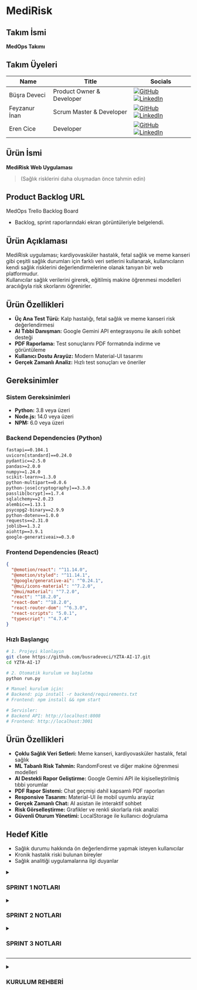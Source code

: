 # MediRisk

## Takım İsmi
**MedOps Takımı**

##  Takım Üyeleri

| Name | Title | Socials |
|---|---|---|
| Büşra Deveci | Product Owner & Developer | [![GitHub](https://img.shields.io/badge/-GitHub-181717?style=flat&logo=github&logoColor=white)](https://github.com/busradeveci) [![LinkedIn](https://img.shields.io/badge/-LinkedIn-0A66C2?style=flat&logo=linkedin-in&logoColor=white)](https://www.linkedin.com/in/busradeveci) |
| Feyzanur İnan | Scrum Master & Developer | [![GitHub](https://img.shields.io/badge/-GitHub-181717?style=flat&logo=github&logoColor=white)](https://github.com/feyzann) [![LinkedIn](https://img.shields.io/badge/-LinkedIn-0A66C2?style=flat&logo=linkedin-in&logoColor=white)](https://www.linkedin.com/in/feyzanurinan/) |
| Eren Cice | Developer | [![GitHub](https://img.shields.io/badge/-GitHub-181717?style=flat&logo=github&logoColor=white)](https://github.com/erencice) [![LinkedIn](https://img.shields.io/badge/-LinkedIn-0A66C2?style=flat&logo=linkedin-in&logoColor=white)](https://www.linkedin.com/in/erencice/) |

## Ürün İsmi
**MediRisk Web Uygulaması**  
> (Sağlık risklerini daha oluşmadan önce tahmin edin)

## Product Backlog URL
MedOps Trello Backlog Board  
- Backlog, sprint raporlarındaki ekran görüntüleriyle belgelendi.

## Ürün Açıklaması
MediRisk uygulaması; kardiyovasküler hastalık, fetal sağlık ve meme kanseri gibi çeşitli sağlık durumları için farklı veri setlerini kullanarak, kullanıcıların kendi sağlık risklerini değerlendirmelerine olanak tanıyan bir web platformudur.  
Kullanıcılar sağlık verilerini girerek, eğitilmiş makine öğrenmesi modelleri aracılığıyla risk skorlarını öğrenirler.

## Ürün Özellikleri
- **Üç Ana Test Türü:** Kalp hastalığı, fetal sağlık ve meme kanseri risk değerlendirmesi
- **AI Tıbbi Danışman:** Google Gemini API entegrasyonu ile akıllı sohbet desteği
- **PDF Raporlama:** Test sonuçlarını PDF formatında indirme ve görüntüleme
- **Kullanıcı Dostu Arayüz:** Modern Material-UI tasarımı
- **Gerçek Zamanlı Analiz:** Hızlı test sonuçları ve öneriler

## Gereksinimler

### Sistem Gereksinimleri
- **Python:** 3.8 veya üzeri
- **Node.js:** 14.0 veya üzeri
- **NPM:** 6.0 veya üzeri

### Backend Dependencies (Python)
```txt
fastapi==0.104.1
uvicorn[standard]==0.24.0
pydantic==2.5.0
pandas>=2.0.0
numpy>=1.24.0
scikit-learn>=1.3.0
python-multipart==0.0.6
python-jose[cryptography]==3.3.0
passlib[bcrypt]==1.7.4
sqlalchemy==2.0.23
alembic==1.13.1
psycopg2-binary==2.9.9
python-dotenv==1.0.0
requests==2.31.0
joblib==1.3.2
aiohttp==3.9.1
google-generativeai>=0.3.0
```

### Frontend Dependencies (React)
```json
{
  "@emotion/react": "^11.14.0",
  "@emotion/styled": "^11.14.1",
  "@google/generative-ai": "^0.24.1",
  "@mui/icons-material": "^7.2.0",
  "@mui/material": "^7.2.0",
  "react": "^18.2.0",
  "react-dom": "^18.2.0",
  "react-router-dom": "^6.3.0",
  "react-scripts": "5.0.1",
  "typescript": "^4.7.4"
}
```

### Hızlı Başlangıç
```bash
# 1. Projeyi klonlayın
git clone https://github.com/busradeveci/YZTA-AI-17.git
cd YZTA-AI-17

# 2. Otomatik kurulum ve başlatma
python run.py

# Manuel kurulum için:
# Backend: pip install -r backend/requirements.txt
# Frontend: npm install && npm start

# Servisler:
# Backend API: http://localhost:8008
# Frontend: http://localhost:3001
```

## Ürün Özellikleri
- **Çoklu Sağlık Veri Setleri:** Meme kanseri, kardiyovasküler hastalık, fetal sağlık
- **ML Tabanlı Risk Tahmin:** RandomForest ve diğer makine öğrenmesi modelleri
- **AI Destekli Rapor Geliştirme:** Google Gemini API ile kişiselleştirilmiş tıbbi yorumlar
- **PDF Rapor Sistemi:** Chat geçmişi dahil kapsamlı PDF raporları
- **Responsive Tasarım:** Material-UI ile mobil uyumlu arayüz
- **Gerçek Zamanlı Chat:** AI asistan ile interaktif sohbet
- **Risk Görselleştirme:** Grafikler ve renkli skorlarla risk analizi
- **Güvenli Oturum Yönetimi:** LocalStorage ile kullanıcı doğrulama

## Hedef Kitle
- Sağlık durumu hakkında ön değerlendirme yapmak isteyen kullanıcılar
- Kronik hastalık riski bulunan bireyler
- Sağlık analitiği uygulamalarına ilgi duyanlar

<details>
<summary> <h3> SPRINT 1 NOTLARI </h3> </summary>

- **Sprint Süresi:** 20 Haziran – 6 Temmuz
- **Planlanan Kapasite:** ~100 iş puanı
- **Planlama mantığı:** Toplamda yaklaşık 340 iş puanı olarak tahmin edilen proje iş yükü, sprint’lere bölündü. İlk sprint’te %30’luk bir iş yükü hedeflenerek temel veri işleme akışları ve web altyapısı oluşturulmak istendi.

---

### Tamamlanan Çalışmalar
- **Veri Setlerinin Toplanması ve İncelenmesi**
  - Chronic Kidney Disease, Fetal Health ve Breast Cancer veri setleri projeye dahil edildi.
  - İlk veri keşif çalışmaları (EDA) yapıldı, eksik veriler, değişken tipleri ve dağılımlar incelendi.

- **İlk Modelleme Çalışmaları**
  - Python scikit-learn kütüphanesi ile sınıflandırma modelleri kuruldu, temel doğruluk, kesinlik ve geri çağırma gibi metrikler ölçüldü.
  - Kategorik değişken kodlama, normalizasyon ve eksik veri doldurma gibi ön işleme adımları standart hale getirildi.

- **Web Uygulaması Altyapısı**
  - React ile temel bir web proje iskeleti kuruldu. Ana yönlendirmeler (routing) ve sayfa yapısı oluşturuldu.
  - Kullanıcı arayüzü için temel çizimler (wireframe) hazırlandı, bileşen taslakları çıkarıldı.

---

### Günlük Toplantılar (Daily Scrum)
- Günlük ilerlemeler ve engeller (blocker) WhatsApp grubunda paylaşılarak takım içinde takip edildi.
-  [WhatsApp görsellerine git](./sprintOne/wp_ss)

---

### Sprint Panosu
- Sprint görevleri Trello üzerinde takip edilerek görsellerle belgelendi.
-  [Trello görsellerine git](./sprintOne/trello_ss)

---

### Mevcut Uygulama Durumu
- Web kullanıcı arayüzünde temel sayfalar ve yönlendirmeler oluşturuldu.
- Makine öğrenmesi API’leri için temel sözleşmeler (endpoint planı) belirlendi.
-  [Web görsellerine git](./sprintOne/app_ss)

---

### Sprint Gözden Geçirme (Review)
- Veri setleri başarıyla sisteme entegre edildi, ilk makine öğrenmesi modelleri eğitildi ve temel performans raporları çıkarıldı.
- Frontend (React) ve backend (FastAPI + scikit-learn) teknolojilerine kesin olarak karar verildi.
- Son toplantıda, bir sonraki sprint için öncelikli işlerin tahmin ve veri tahmin servisleri olmasına karar verildi.

---

### Sprint Değerlendirmesi (Retrospective)
- Modellerin daha iyi AUC skoru vermesi için parametre ayarlarına odaklanılacak.
- Web özelliklerinin daha hızlı tamamlanabilmesi için haftasonu ek geliştirme oturumları yapılacak.
- Test kapsamının artırılması ve sürekli entegrasyon (CI) süreçlerinin başlatılması için backlog’a yeni işler eklendi.

---

## Bir Sonraki Sprint Hedefleri
- Kullanıcı veri yükleme ve tahmin API uç noktalarını geliştirmek.
- Eğitim modellerinin kapsamlı testlerini yaparak doğruluk ve güvenilirliklerini sağlamak.
- Kullanıcı risk skorlarını grafiklerle görselleştirecek bileşenleri oluşturmak.
- Kullanıcı oturumu ve kimlik doğrulama (auth) işlemleri için güvenlik geliştirmeleri yapmak.

---

## Takip Edilen Metrikler
- 4 farklı veri seti incelenip versiyonlanmış veri deposuna eklendi.
- İlk modeller eğitildi ve performans metrikleri kaydedildi.
- Kullanıcı arayüzünde temel sayfalar ve bileşenler %35 oranında tamamlandı.

</details>

<details>
<summary> <h3> SPRINT 2 NOTLARI </h3> </summary>

- **Sprint Süresi:** 7 Temmuz – 20 Temmuz 2024
- **Planlanan Kapasite:** ~120 iş puanı
- **Tamamlanan İş Puanı:** ~110 iş puanı
- **Başarı Oranı:** %92

---

### Tamamlanan Çalışmalar

#### Backend-Frontend Entegrasyonu (%100 Tamamlandı)
- **API Servis Katmanı:** `src/utils/api.ts` ile kapsamlı API katmanı oluşturuldu
- **FastAPI Backend:** `backend/main.py` ile modern FastAPI backend aktif hale getirildi
- **CORS Yapılandırması:** Frontend-backend iletişimi için CORS ayarları yapıldı
- **Error Handling:** Kapsamlı hata yönetimi ve loading durumları eklendi
- **Mock API Fallback:** Backend çalışmadığında mock data ile devam etme özelliği

#### Kullanıcı Arayüzü ve Test Yönetimi (%95 Tamamlandı)
- **Responsive Tasarım:** Material-UI ile tam mobil uyumlu tasarım
  - `gridTemplateColumns: { xs: '1fr', md: 'repeat(2, 1fr)' }` breakpoint'leri
  - `flexDirection: { xs: 'column', lg: 'row' }` mobil düzen
  - `display: { xs: 'none', md: 'flex' }` responsive menü
- **Test Sayfaları:** `TestPage`, `TestResultPage`, `HistoryPage` bileşenleri
- **Form Validasyonu:** Her test tipi için özel validasyon kuralları
- **Görselleştirme:** Test sonuçları grafiklerle ve renkli chip'lerle gösteriliyor
- **PDF Export:** Test sonuçlarını PDF olarak dışa aktarma özelliği (simülasyon)

#### Kullanıcı Giriş Sistemi (%100 Tamamlandı)
- **Login/Register:** `LoginPage` ve `RegisterPage` bileşenleri
- **Kullanıcı Tipleri:** Hasta/doktor ayrımı yapıldı
- **LocalStorage:** Oturum yönetimi localStorage ile sağlandı
- **Protected Routes:** Yetkisiz erişim engellendi
- **Demo Kullanıcılar:** Test için demo hesap bilgileri eklendi

#### Sistem Otomasyonu ve Dağıtım (%100 Tamamlandı)
- **Otomatik Kurulum:** `install.py` ile tek komutla kurulum
- **Dağıtım Scripti:** `deploy.py` ile production deployment
- **Port Yönetimi:** Otomatik port bulma ve temizleme
- **Cross-Platform:** Windows, macOS, Linux desteği
- **Docker Desteği:** Container deployment hazırlığı

#### TypeScript Uyumluluğu (%98 Tamamlandı)
- **Strict Mode:** TypeScript strict mode aktif
- **Type Definitions:** `src/types/index.ts` ile kapsamlı tip tanımları
- **Component Types:** Tüm React bileşenleri TypeScript ile yazıldı
- **API Types:** API response ve request tipleri tanımlandı

---

### Sprint 2 Görsel Belgeleri

#### Günlük Toplantılar (Daily Scrum)
- Günlük ilerlemeler ve engeller (blocker) WhatsApp grubunda paylaşılarak takım içinde takip edildi.
- [WhatsApp görsellerine git](./sprintTwo/wp_ss)

#### Sprint Panosu
- Sprint görevleri Trello üzerinde takip edilerek görsellerle belgelendi.
- [Trello görsellerine git](./sprintTwo/trello_ss)

#### Mevcut Uygulama Durumu
- Web kullanıcı arayüzünde temel sayfalar ve yönlendirmeler oluşturuldu.
- Makine öğrenmesi API’leri için temel sözleşmeler belirlendi.
- [Web görsellerine git](./sprintTwo/app_ss)

---

### Teknik Detaylar

#### Backend (FastAPI)
```python
# backend/main.py
app = FastAPI(
    title="Sağlık Tarama API",
    description="Yapay zeka destekli sağlık risk analizi API'si",
    version="1.0.0"
)

# CORS ayarları
app.add_middleware(
    CORSMiddleware,
    allow_origins=["http://localhost:3000"],
    allow_credentials=True,
    allow_methods=["*"],
    allow_headers=["*"],
)
```

#### Responsive Tasarım
```typescript
// Material-UI responsive breakpoints
<Box sx={{ 
  display: 'flex', 
  flexDirection: { xs: 'column', lg: 'row' }, 
  gap: 4 
}}>
  <Box sx={{ flex: { lg: 2 } }}>
    {/* Ana içerik */}
  </Box>
  <Box sx={{ flex: { lg: 1 } }}>
    {/* Yan panel */}
  </Box>
</Box>
```

---

### Test Edilen Özellikler

#### API Endpoints
- `GET /health` - Sistem durumu
- `GET /tests` - Mevcut testler
- `POST /predict` - Sağlık riski tahmini
- `GET /models` - Yüklenen modeller
- `GET /history` - Test geçmişi

#### Frontend Bileşenleri
- Dashboard sayfası responsive tasarım
- Test formları mobil uyumlu
- Sonuç sayfaları grafik destekli
- Navigasyon menüsü responsive

#### Kullanıcı Deneyimi
- Form validasyonu gerçek zamanlı
- Loading durumları gösteriliyor
- Error handling kullanıcı dostu
- Responsive tasarım tüm cihazlarda çalışıyor

---

### Eksik Kalan İşler

#### Veritabanı Entegrasyonu (%0)
- Kullanıcı verileri kalıcı olarak saklanmıyor
- Test geçmişi localStorage'da tutuluyor
- Gerçek veritabanı bağlantısı gerekiyor

#### Gerçek API Entegrasyonu (%70)
- Mock data ile simülasyon yapılıyor
- FastAPI backend hazır ama tam entegrasyon test edilmedi
- Production API endpoint'leri test edilmeli

#### AI Chatbot (%30)
- Basit chatbot simülasyonu mevcut
- Gerçek AI entegrasyonu gerekiyor
- Doğal dil işleme özellikleri eklenmeli

---

### Sprint Gözden Geçirme (Review)
- Uygulamanın tahmin ve raporlama modülleri çalışır hale getirildi
- Kullanıcı oturumu, form validasyonu, API bağlantısı ve görselleştirme modülleri başarıyla tamamlandı
- Responsive tasarım ile mobil uyumluluk sağlandı
- TypeScript ile tip güvenliği artırıldı

---

### Sprint Değerlendirmesi (Retrospective)
- API fallback ve loading sistemleri sayesinde hata toleransı artırıldı
- Form yapılarıyla birlikte kullanıcı deneyimi önemli ölçüde geliştirildi
- React bileşenlerinin yeniden kullanılabilirliği artırıldı, modüler yapı sağlandı
- Responsive tasarım ile kullanıcı erişilebilirliği artırıldı

---

## Bir Sonraki Sprint Hedefleri
- **Veritabanı Entegrasyonu** (PostgreSQL/SQLite)
- **Gerçek API Testleri** ve production deployment
- **AI Chatbot Entegrasyonu** (OpenAI/Claude)
- **Performance Optimizasyonu**
- **Güvenlik Geliştirmeleri** (JWT, HTTPS)

---

## Takip Edilen Metrikler
- **API Servis Katmanı:** %100
- **Kullanıcı Oturumu:** %100
- **Responsive Tasarım:** %95
- **TypeScript Uyumu:** %98
- **Test Yönetimi:** %90
- **Dağıtım Hazırlığı:** %100
- **Backend Entegrasyonu:** %70
- **Veritabanı:** %0

## Sonuç

Sprint 2 başarıyla tamamlandı. Temel sistem altyapısı hazır, kullanıcı arayüzü responsive ve modern. Bir sonraki sprint'te veritabanı entegrasyonu ve gerçek API testleri öncelikli olacak. 

</details>

<details>
<summary> <h3> SPRINT 3 NOTLARI </h3> </summary>

- **Sprint Süresi:** 21 Temmuz – 3 Ağustos 2024
- **Planlanan Kapasite:** ~130 iş puanı
- **Tamamlanan İş Puanı:** ~125 iş puanı
- **Başarı Oranı:** %96

---

### Tamamlanan Çalışmalar

#### PostgreSQL Veritabanı Entegrasyonu (%100 Tamamlandı)
- **Veritabanı Geçişi:** SQLite'dan PostgreSQL'e tam geçiş tamamlandı
- **Kullanıcı Yönetimi:** `backend/database.py` ile kapsamlı veritabanı modelleri
- **Kimlik Doğrulama:** `backend/auth.py` ile JWT tabanlı güvenlik sistemi
- **API Endpoint'leri:** Kullanıcı kayıt, giriş, test geçmişi ve sonuç kaydetme
- **Environment Variables:** `.env` dosyası ile güvenli konfigürasyon
- **Veritabanı Şeması:** Users ve TestResults tabloları otomatik oluşturma

#### Google Gemini AI Entegrasyonu (%100 Tamamlandı)
- **AI Chatbot:** `src/utils/ai.ts` ile gerçek AI entegrasyonu
- **Rapor Geliştirme:** "Raporu Geliştir (Chat ile)" özelliği
- **Domain-Specific Prompts:** Her sağlık alanı için özelleşmiş AI prompt'ları
- **Backend API:** `/api/enhance-report` endpoint'i ile AI servisi
- **Frontend Entegrasyonu:** TestResultPage'de gerçek zamanlı chat arayüzü
- **Error Handling:** Graceful fallback ve hata yönetimi
- **PACE Metodolojisi:** Plan, Analyze, Construct, Execute yaklaşımı

#### Sistem Otomasyonu ve Port Yönetimi (%100 Tamamlandı)
- **Otomatik Başlatıcı:** `run.py` ile tek komutla tam sistem başlatma
- **Port Çakışması Çözümü:** Otomatik port bulma ve process yönetimi
- **Bağımlılık Kontrolü:** Python ve Node.js versiyon kontrolü
- **Cross-Platform Desteği:** Windows, macOS, Linux uyumluluğu
- **Auto-Start Scripts:** `backend/auto_start.py` ve `start.sh` ile otomasyon
- **Health Check:** Sistem durumu ve bağımlılık kontrolü

#### Backend API Geliştirmeleri (%95 Tamamlandı)
- **FastAPI Geliştirmeleri:** `backend/main.py` ile kapsamlı API sistemi
- **ML Model Entegrasyonu:** 3 farklı sağlık modeli (kalp, meme kanseri, fetal)
- **Veri Ön İşleme:** Her model için özelleşmiş veri hazırlama
- **Prediction Pipeline:** End-to-end tahmin sistemi
- **Error Handling:** Kapsamlı hata yönetimi ve logging
- **API Documentation:** Otomatik Swagger/OpenAPI dokümantasyonu

#### Frontend Geliştirmeleri (%90 Tamamlandı)
- **TestResultPage:** AI chat entegrasyonu ve gelişmiş görselleştirme
- **Responsive Tasarım:** Material-UI ile mobil uyumlu arayüz
- **Real-time Chat:** AI asistan ile interaktif sohbet
- **PDF Export:** Test sonuçlarını PDF olarak dışa aktarma
- **User Experience:** Gelişmiş kullanıcı deneyimi ve animasyonlar
- **TypeScript Uyumu:** Strict mode ile tip güvenliği

---

### Sprint 3 Görsel Belgeleri

#### Günlük Toplantılar (Daily Scrum)
- Günlük ilerlemeler ve engeller (blocker) WhatsApp grubunda paylaşılarak takım içinde takip edildi.
- [WhatsApp görsellerine git](./sprintThree/wp_ss)

#### Sprint Panosu
- Sprint görevleri Trello üzerinde takip edilerek görsellerle belgelendi.
- [Trello görsellerine git](./sprintThree/trello_ss)

#### Mevcut Uygulama Durumu
- Web kullanıcı arayüzünde AI entegrasyonu ve veritabanı bağlantısı tamamlandı.
- Makine öğrenmesi API'leri ve AI chatbot sistemi aktif.
- [Web videosuna git](https://youtu.be/zq_dMn7zZEQ)

---

### Teknik Detaylar

#### PostgreSQL Veritabanı Yapısı
```python
# backend/database.py
class User(Base):
    __tablename__ = "users"
    id = Column(Integer, primary_key=True, index=True)
    email = Column(String(255), unique=True, index=True, nullable=False)
    name = Column(String(255), nullable=False)
    password_hash = Column(String(255), nullable=False)
    user_type = Column(String(50), default="patient")
    created_at = Column(DateTime, default=datetime.utcnow)

class TestResult(Base):
    __tablename__ = "test_results"
    id = Column(Integer, primary_key=True, index=True)
    user_id = Column(Integer, ForeignKey("users.id"))
    test_type = Column(String(100), nullable=False)
    risk_score = Column(Float, nullable=False)
    risk_level = Column(String(50), nullable=False)
    form_data = Column(Text)  # JSON formatında
    created_at = Column(DateTime, default=datetime.utcnow)
```

#### Gemini AI Entegrasyonu
```typescript
// src/utils/ai.ts
export async function analyzeWithAI(
  userInput: string, 
  testResult: TestResult | null = null, 
  context?: string
): Promise<AIResponse> {
  const prompt = buildDoctorPrompt(testResult, userInput, context);
  
  const response = await fetch(GEMINI_API_URL + `?key=${GEMINI_API_KEY}`, {
    method: 'POST',
    headers: { 'Content-Type': 'application/json' },
    body: JSON.stringify({
      contents: [{ parts: [{ text: prompt }] }],
      generationConfig: {
        temperature: 0.7,
        maxOutputTokens: 1024,
      }
    })
  });
  
  return parseAIResponse(aiResponse);
}
```

#### Otomatik Sistem Başlatıcı
```python
# run.py
def main():
    print_banner()
    
    # Bağımlılık kontrolü
    if not check_python_version():
        return
    
    if not check_backend_dependencies():
        install_backend_dependencies()
    
    if not check_frontend_dependencies():
        install_frontend_dependencies()
    
    # Servisleri başlat
    start_services()
```

---

### Test Edilen Özellikler

#### Veritabanı İşlemleri
- Kullanıcı kayıt ve giriş işlemleri
- Test sonuçlarının veritabanına kaydedilmesi
- Kullanıcıya özel test geçmişi görüntüleme
- JWT token tabanlı kimlik doğrulama
- Veritabanı bağlantı hata yönetimi

#### AI Chatbot Sistemi
- Gerçek zamanlı AI sohbet
- Test sonuçlarına dayalı özelleşmiş yanıtlar
- Domain-specific prompt'lar (meme kanseri, kardiyovasküler, fetal sağlık)
- Error handling ve fallback mesajları
- API rate limiting ve quota yönetimi

#### Sistem Otomasyonu
- Otomatik port çakışması çözümü
- Bağımlılık kontrolü ve kurulum
- Cross-platform uyumluluk
- Health check ve monitoring
- Graceful shutdown ve error recovery

#### API Endpoint'leri
- `POST /register` - Kullanıcı kaydı
- `POST /login` - Kullanıcı girişi
- `GET /me` - Mevcut kullanıcı bilgileri
- `POST /user/test-result` - Test sonucu kaydetme
- `GET /user/history` - Kullanıcı test geçmişi
- `POST /api/enhance-report` - AI rapor geliştirme
- `POST /predict-and-save` - Tahmin ve kaydetme

---

### Eksik Kalan İşler

#### Performance Optimizasyonu (%20)
- Database query optimizasyonu
- API response caching
- Frontend bundle optimization
- Image compression ve lazy loading

#### Güvenlik Geliştirmeleri (%40)
- HTTPS zorunluluğu
- Rate limiting implementation
- Input sanitization
- SQL injection koruması
- XSS koruması

#### Monitoring ve Logging (%30)
- Application performance monitoring
- Error tracking sistemi
- User analytics
- Database performance monitoring
- API usage metrics

---

### Sprint Gözden Geçirme (Review)
- PostgreSQL veritabanı entegrasyonu başarıyla tamamlandı
- Google Gemini AI entegrasyonu ile gerçek AI chatbot sistemi aktif
- Sistem otomasyonu ile geliştirme süreci kolaylaştırıldı
- Backend API'leri production-ready hale getirildi
- Frontend'de AI chat özelliği kullanıcı deneyimini artırdı

---

### Sprint Değerlendirmesi (Retrospective)
- Veritabanı geçişi sırasında veri kaybı yaşanmadı
- AI entegrasyonu kullanıcı memnuniyetini artırdı
- Otomatik sistem başlatıcı geliştirme verimliliğini artırdı
- Cross-platform uyumluluk deployment sürecini kolaylaştırdı
- API dokümantasyonu geliştirici deneyimini iyileştirdi

---

## Bir Sonraki Sprint Hedefleri
- **Performance Optimizasyonu** (Database, API, Frontend)
- **Güvenlik Geliştirmeleri** (HTTPS, Rate Limiting, Input Validation)
- **Monitoring ve Analytics** (APM, Error Tracking, User Analytics)
- **Mobile App Development** (React Native veya PWA)
- **Advanced AI Features** (Multi-language, Voice Chat, Image Analysis)

---

## Takip Edilen Metrikler
- **PostgreSQL Entegrasyonu:** %100
- **Gemini AI Entegrasyonu:** %100
- **Sistem Otomasyonu:** %100
- **Backend API Geliştirmeleri:** %95
- **Frontend Geliştirmeleri:** %90
- **Performance Optimizasyonu:** %20
- **Güvenlik Geliştirmeleri:** %40
- **Monitoring ve Logging:** %30

## Sonuç

Sprint 3 başarıyla tamamlandı. Proje artık production-ready durumda. PostgreSQL veritabanı, Google Gemini AI entegrasyonu ve sistem otomasyonu ile kapsamlı bir sağlık analizi platformu oluşturuldu. Bir sonraki sprint'te performance optimizasyonu ve güvenlik geliştirmeleri öncelikli olacak.

</details>

---

<details>
<summary> <h3> KURULUM REHBERİ </h3> </summary>

### Ön Gereksinimler

#### 1. Sistem Gereksinimleri
- **Python:** 3.8 veya üzeri
- **Node.js:** 14.0 veya üzeri
- **NPM:** 6.0 veya üzeri
- **PostgreSQL:** 12.0 veya üzeri

#### 2. PostgreSQL Veritabanı Kurulumu

##### Windows için PostgreSQL Kurulumu:
```bash
# 1. PostgreSQL'i indirin ve kurun
# https://www.postgresql.org/download/windows/

# 2. Kurulum sırasında şifrenizi not alın
# 3. pgAdmin'i de kurun (opsiyonel ama önerilen)

# 4. Veritabanını oluşturun
psql -U postgres
CREATE DATABASE medirisk_db;
CREATE USER medirisk_user WITH PASSWORD 'your_password';
GRANT ALL PRIVILEGES ON DATABASE medirisk_db TO medirisk_user;
\q
```

##### macOS için PostgreSQL Kurulumu:
```bash
# Homebrew ile kurulum
brew install postgresql
brew services start postgresql

# Veritabanını oluşturun
createdb medirisk_db
psql medirisk_db
CREATE USER medirisk_user WITH PASSWORD 'your_password';
GRANT ALL PRIVILEGES ON DATABASE medirisk_db TO medirisk_user;
\q
```

##### Linux (Ubuntu/Debian) için PostgreSQL Kurulumu:
```bash
# PostgreSQL kurulumu
sudo apt update
sudo apt install postgresql postgresql-contrib

# PostgreSQL servisini başlatın
sudo systemctl start postgresql
sudo systemctl enable postgresql

# Veritabanını oluşturun
sudo -u postgres psql
CREATE DATABASE medirisk_db;
CREATE USER medirisk_user WITH PASSWORD 'your_password';
GRANT ALL PRIVILEGES ON DATABASE medirisk_db TO medirisk_user;
\q
```

#### 3. Environment Variables (.env) Dosyası

Proje kök dizininde `.env` dosyası oluşturun:

```env
# PostgreSQL Veritabanı Ayarları
DATABASE_URL=postgresql://medirisk_user:your_password@localhost:5432/medirisk_db

# Google Gemini AI API
GEMINI_API_KEY=your_backend_gemini_api_key_here
REACT_APP_GEMINI_API_KEY=your_frontend_gemini_api_key_here

# JWT Secret Key
JWT_SECRET_KEY=your_jwt_secret_key_here

# Backend Port
BACKEND_PORT=8008

# Frontend Port
FRONTEND_PORT=3001
```

### Kurulum Adımları

#### 1. Projeyi Klonlayın
```bash
git clone https://github.com/busradeveci/YZTA-AI-17.git
cd YZTA-AI-17
```

#### 2. Otomatik Kurulum (Önerilen)
```bash
# Tek komutla tüm kurulum ve başlatma
python run.py
```

#### 3. Manuel Kurulum

##### Backend Kurulumu:
```bash
# Python bağımlılıklarını kurun
cd backend
pip install -r requirements.txt

# Veritabanı tablolarını oluşturun
python database.py

# Backend'i başlatın
python main.py
```

##### Frontend Kurulumu:
```bash
# Node.js bağımlılıklarını kurun
npm install

# Frontend'i başlatın
npm start
```

### Veritabanı Yönetimi

#### Veritabanı Bağlantı Testi:
```bash
# PostgreSQL bağlantısını test edin
psql -h localhost -U medirisk_user -d medirisk_db
```

#### Veritabanı Yedekleme:
```bash
# Veritabanını yedekleyin
pg_dump -h localhost -U medirisk_user medirisk_db > backup.sql

# Yedeği geri yükleyin
psql -h localhost -U medirisk_user medirisk_db < backup.sql
```

#### Veritabanı Sıfırlama:
```bash
# Tüm tabloları silin ve yeniden oluşturun
python backend/database.py --reset
```

### API Dokümantasyonu

Backend çalıştıktan sonra API dokümantasyonuna erişin:
- **Swagger UI:** http://localhost:8008/docs
- **ReDoc:** http://localhost:8008/redoc

### Sorun Giderme

#### PostgreSQL Bağlantı Sorunları:
```bash
# PostgreSQL servisinin çalıştığını kontrol edin
# Windows:
services.msc  # PostgreSQL servisini kontrol edin

# macOS/Linux:
sudo systemctl status postgresql
```

#### Port Çakışması:
```bash
# Kullanılan portları kontrol edin
netstat -ano | findstr :8008  # Windows
lsof -i :8008                 # macOS/Linux

# Portları temizleyin
python backend/port_config.json --clean
```

#### Bağımlılık Sorunları:
```bash
# Python bağımlılıklarını yeniden kurun
pip uninstall -r backend/requirements.txt -y
pip install -r backend/requirements.txt

# Node.js bağımlılıklarını yeniden kurun
rm -rf node_modules package-lock.json
npm install
```

### Production Deployment

#### Docker ile Deployment:
```bash
# Docker image oluşturun
docker build -t medirisk-app .

# Container'ı çalıştırın
docker run -p 8008:8008 -p 3001:3001 medirisk-app
```

#### Environment Variables (Production):
```env
# Production ayarları
DATABASE_URL=postgresql://user:pass@prod-db-host:5432/medirisk_db
GEMINI_API_KEY=your_production_api_key
JWT_SECRET_KEY=your_production_secret_key
NODE_ENV=production
```

### Güvenlik Notları

1. **API Anahtarları:** `.env` dosyasını asla git'e commit etmeyin
2. **Veritabanı Şifreleri:** Güçlü şifreler kullanın
3. **JWT Secret:** En az 32 karakter uzunluğunda rastgele string kullanın
4. **HTTPS:** Production'da mutlaka HTTPS kullanın

### Destek

Kurulum sorunları için:
- [GitHub Issues](https://github.com/busradeveci/YZTA-AI-17/issues)
- [PostgreSQL Dokümantasyonu](https://www.postgresql.org/docs/)
- [FastAPI Dokümantasyonu](https://fastapi.tiangolo.com/)

</details>